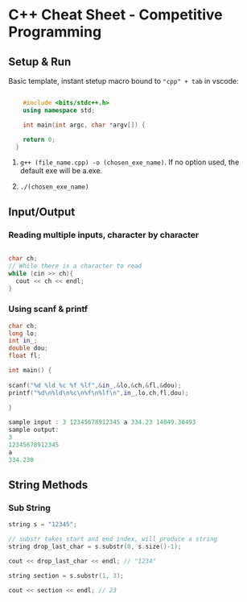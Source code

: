 # C++ Cheat Sheet - Competitive Programming

## Setup & Run

Basic template, instant stetup macro bound to `"cpp" + tab` in vscode:  

```cpp

    #include <bits/stdc++.h>
    using namespace std;

    int main(int argc, char *argv[]) {

    return 0;
  }
```

1. `g++ (file_name.cpp) -o (chosen_exe_name)`. If no option used, the default exe will be a.exe.

2. `./(chosen_exe_name)`

## Input/Output

### Reading multiple inputs, character by character

```cpp

char ch;
// While there is a character to read
while (cin >> ch){
  cout << ch << endl;
}
```

### Using scanf & printf

```cpp
char ch;
long lo;
int in_;
double dou;
float fl;

int main() {
   
scanf("%d %ld %c %f %lf",&in_,&lo,&ch,&fl,&dou);
printf("%d\n%ld\n%c\n%f\n%lf\n",in_,lo,ch,fl,dou);
    
}

sample input : 3 12345678912345 a 334.23 14049.30493
sample output: 
3
12345678912345
a
334.230
```

## String Methods

### Sub String

```cpp
string s = "12345";

// substr takes start and end index, will produce a string
string drop_last_char = s.substr(0, s.size()-1);

cout << drop_last_char << endl; // "1234"

string section = s.substr(1, 3);

cout << section << endl; // 23
 ```